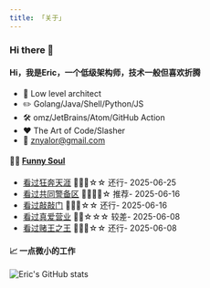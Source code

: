 ```yaml
---
title: 「关于」
---
```


### Hi there 👋

#### Hi，我是Eric，一个低级架构师，技术一般但喜欢折腾

- :briefcase: Low level architect<br/>
- :pencil2: Golang/Java/Shell/Python/JS<br/>
- :hammer_and_wrench: omz/JetBrains/Atom/GitHub Action<br/>
- :hearts: The Art of Code/Slasher<br/>
- :email: znyalor@gmail.com<br/>

#### 🤾‍♂️ <a href="https://movie.douban.com/people/znyalor/collect" target="_blank">Funny Soul</a>

<!-- START_SECTION:douban -->
* <a href='https://movie.douban.com/subject/1300443/' target='_blank'>看过狂奔天涯</a> 🌟🌟🌟☆☆ 还行- 2025-06-25
* <a href='https://movie.douban.com/subject/1306664/' target='_blank'>看过共同警备区</a> 🌟🌟🌟🌟☆ 推荐- 2025-06-16
* <a href='https://movie.douban.com/subject/25860868/' target='_blank'>看过敲敲门</a> 🌟🌟🌟☆☆ 还行- 2025-06-16
* <a href='https://movie.douban.com/subject/37096787/' target='_blank'>看过真爱营业</a> 🌟🌟☆☆☆ 较差- 2025-06-08
* <a href='https://movie.douban.com/subject/1293090/' target='_blank'>看过赌王之王</a> 🌟🌟🌟☆☆ 还行- 2025-06-08
<!-- END_SECTION:douban -->


#### 📈 一点微小的工作

![Eric's GitHub stats](https://github-readme-stats.vercel.app/api?username=zylele&show_icons=true&count_private=true&theme=vue)
